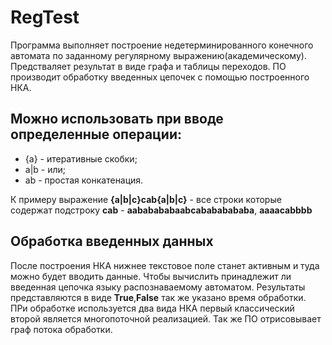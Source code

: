 # RegTest
Программа выполняет построение недетерминированного конечного автомата по заданному регулярному выражению(академическому). Предстваляет результат в виде графа и таблицы переходов. ПО производит обработку введенных цепочек с помощью построенного НКА.

## Можно использовать при вводе определенные операции: 
  * {a} - итеративные скобки;
  * a|b - или;
  * ab - простая конкатенация.

К примеру выражение **{a|b|c}cab{a|b|c}** - все строки которые содержат подстроку **cab** - **aababababaabcabababababa**, **aaaacabbbb**

## Обработка введенных данных
  После построения НКА нижнее текстовое поле станет активным и туда можно будет вводить данные. Чтобы вычислить принадлежит ли введенная цепочка языку распознаваемому автоматом. Результаты представляются в виде **True**,**False** так же указано время обработки. ПРи обработке используется два вида НКА первый классический второй является многопоточной реализацией. Так же ПО отрисовывает граф потока обработки.  

